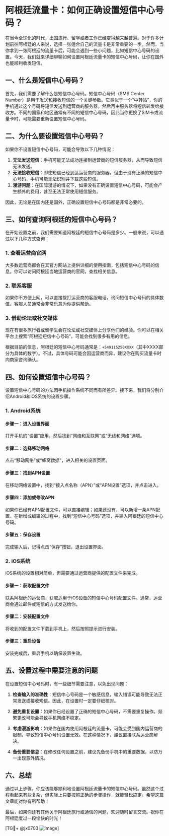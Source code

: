 # 阿根廷流量卡：如何正确设置短信中心号码？

在当今全球化的时代，出国旅行、留学或者工作已经变得越来越普遍。对于许多计划前往阿根廷的人来说，选择一张适合自己的流量卡是非常重要的一步。然而，当你拿到一张阿根廷的流量卡后，可能会遇到一些小问题，比如短信中心号码的设置。今天，我们就来详细聊聊如何设置阿根廷流量卡的短信中心号码，让你在国外也能顺利收发短信。

## 一、什么是短信中心号码？

首先，我们需要了解什么是短信中心号码。短信中心号码（SMS Center Number）是用于发送和接收短信的一个关键参数。它类似于一个“中转站”，你的手机通过这个号码将短信发送到运营商的服务器，然后再由服务器将短信转发给接收方。不同的国家和地区通常有不同的短信中心号码，因此当你更换了SIM卡或流量卡时，可能需要重新设置短信中心号码。

## 二、为什么要设置短信中心号码？

如果你不设置短信中心号码，可能会导致以下几种情况：

1. **无法发送短信**：手机可能无法成功连接到运营商的短信服务器，从而导致短信无法发送。
2. **无法接收短信**：即使短信已经到达运营商的服务器，但由于没有正确的短信中心号码，手机可能无法识别并下载这些短信。
3. **漫游问题**：在国际漫游的情况下，如果没有正确设置短信中心号码，可能会产生额外的费用，甚至无法正常使用短信服务。

因此，无论是在国内还是国外，正确设置短信中心号码都是非常必要的。

## 三、如何查询阿根廷的短信中心号码？

在开始设置之前，我们需要知道阿根廷的短信中心号码是多少。一般来说，可以通过以下几种方式查询：

### 1. 查看运营商官网
大多数运营商都会在其官方网站上提供详细的使用指南，包括短信中心号码的信息。你可以访问阿根廷当地运营商的官网，查找相关信息。

### 2. 联系客服
如果你不方便上网，可以直接拨打运营商的客服电话，询问短信中心号码的具体数值。客服人员通常会非常乐意为你提供帮助。

### 3. 借助论坛或社交媒体
现在有很多旅行者或留学生会在论坛或社交媒体上分享他们的经验。你可以在相关平台上搜索“阿根廷短信中心号码”，可能会找到很多有用的信息。

根据目前的信息，阿根廷的短信中心号码通常是：`+549115250XXXX`（其中XXXX部分为具体的数字）。不过，具体号码可能会因运营商而异，建议你在购买流量卡时向商家咨询确认。

## 四、如何设置短信中心号码？

设置短信中心号码的方法因手机操作系统不同而有所差异。接下来，我们将分别介绍Android和iOS系统的设置步骤。

### 1. Android系统

#### 步骤一：进入设置界面
打开手机的“设置”应用，然后找到“网络和互联网”或“无线和网络”选项。

#### 步骤二：选择移动网络
点击“移动网络”或“蜂窝数据”，进入相关的设置页面。

#### 步骤三：找到APN设置
在移动网络设置中，找到“接入点名称（APN）”或“APN设置”选项，并点击进入。

#### 步骤四：添加或修改APN
如果你已经有APN配置文件，可以直接编辑；如果还没有，可以新增一条APN配置。在新增或编辑的过程中，找到“短信中心号码”选项，并输入阿根廷的短信中心号码。

#### 步骤五：保存设置
完成输入后，记得点击“保存”按钮，退出设置界面。

### 2. iOS系统

iOS系统的设置相对简单，但需要通过运营商提供的配置文件来完成。

#### 步骤一：获取配置文件
联系阿根廷的运营商，获取适用于iOS设备的短信中心号码配置文件。通常，运营商会通过邮件或短信的方式发送给你。

#### 步骤二：安装配置文件
将收到的配置文件下载到手机上，然后按照提示进行安装。

#### 步骤三：重启设备
安装完成后，重启手机以确保设置生效。

## 五、设置过程中需要注意的问题

在设置短信中心号码时，有一些细节需要注意，以免出现问题：

1. **检查输入的准确性**：短信中心号码是一个敏感信息，输入错误可能导致无法正常发送或接收短信。因此，在设置时一定要仔细核对。

2. **避免重复设置**：如果你已经设置了正确的短信中心号码，不需要重复操作。频繁更改可能会导致手机网络不稳定。

3. **考虑漫游影响**：如果你在国内使用阿根廷的流量卡，可能会受到国内运营商的限制，导致短信中心号码设置无效。在这种情况下，建议直接联系运营商解决。

4. **备份重要信息**：在修改任何设置之前，建议先备份手机中的重要数据，以防万一出现意外情况。

## 六、总结

通过以上步骤，你应该能够顺利地设置阿根廷流量卡的短信中心号码。虽然这个过程看起来有些复杂，但实际上只要按照正确的步骤操作，就能轻松搞定。希望这篇文章能对你有所帮助！

最后，如果你还有其他关于阿根廷旅行或通信的问题，欢迎随时留言交流。祝你在阿根廷度过一段愉快的时光！

[TG💪+ @jx0703 ![Image](https://github.com/user-attachments/assets/dbca1d08-cadb-493c-b0ec-ad6f7a83f270)]